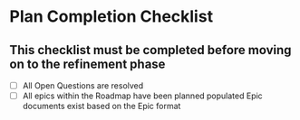 # Plan Completion Checklist

## This checklist must be completed before moving on to the refinement phase

- [ ] All Open Questions are resolved
- [ ] All epics within the Roadmap have been planned populated Epic documents exist based on the Epic format